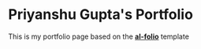 # Priyanshu Gupta's Portfolio 
This is my portfolio page based on the [**al-folio**](https://github.com/alshedivat/al-folio) template